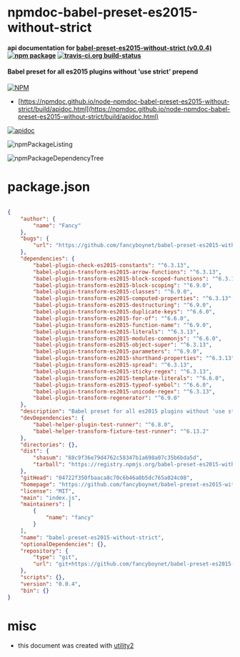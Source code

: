 # npmdoc-babel-preset-es2015-without-strict

#### api documentation for  [babel-preset-es2015-without-strict (v0.0.4)](https://github.com/fancyboynet/babel-preset-es2015-without-strict#readme)  [![npm package](https://img.shields.io/npm/v/npmdoc-babel-preset-es2015-without-strict.svg?style=flat-square)](https://www.npmjs.org/package/npmdoc-babel-preset-es2015-without-strict) [![travis-ci.org build-status](https://api.travis-ci.org/npmdoc/node-npmdoc-babel-preset-es2015-without-strict.svg)](https://travis-ci.org/npmdoc/node-npmdoc-babel-preset-es2015-without-strict)

#### Babel preset for all es2015 plugins without 'use strict' prepend

[![NPM](https://nodei.co/npm/babel-preset-es2015-without-strict.png?downloads=true&downloadRank=true&stars=true)](https://www.npmjs.com/package/babel-preset-es2015-without-strict)

- [https://npmdoc.github.io/node-npmdoc-babel-preset-es2015-without-strict/build/apidoc.html](https://npmdoc.github.io/node-npmdoc-babel-preset-es2015-without-strict/build/apidoc.html)

[![apidoc](https://npmdoc.github.io/node-npmdoc-babel-preset-es2015-without-strict/build/screenCapture.buildCi.browser.%252Ftmp%252Fbuild%252Fapidoc.html.png)](https://npmdoc.github.io/node-npmdoc-babel-preset-es2015-without-strict/build/apidoc.html)

![npmPackageListing](https://npmdoc.github.io/node-npmdoc-babel-preset-es2015-without-strict/build/screenCapture.npmPackageListing.svg)

![npmPackageDependencyTree](https://npmdoc.github.io/node-npmdoc-babel-preset-es2015-without-strict/build/screenCapture.npmPackageDependencyTree.svg)



# package.json

```json

{
    "author": {
        "name": "Fancy"
    },
    "bugs": {
        "url": "https://github.com/fancyboynet/babel-preset-es2015-without-strict/issues"
    },
    "dependencies": {
        "babel-plugin-check-es2015-constants": "^6.3.13",
        "babel-plugin-transform-es2015-arrow-functions": "^6.3.13",
        "babel-plugin-transform-es2015-block-scoped-functions": "^6.3.13",
        "babel-plugin-transform-es2015-block-scoping": "^6.9.0",
        "babel-plugin-transform-es2015-classes": "^6.9.0",
        "babel-plugin-transform-es2015-computed-properties": "^6.3.13",
        "babel-plugin-transform-es2015-destructuring": "^6.9.0",
        "babel-plugin-transform-es2015-duplicate-keys": "^6.6.0",
        "babel-plugin-transform-es2015-for-of": "^6.6.0",
        "babel-plugin-transform-es2015-function-name": "^6.9.0",
        "babel-plugin-transform-es2015-literals": "^6.3.13",
        "babel-plugin-transform-es2015-modules-commonjs": "^6.6.0",
        "babel-plugin-transform-es2015-object-super": "^6.3.13",
        "babel-plugin-transform-es2015-parameters": "^6.9.0",
        "babel-plugin-transform-es2015-shorthand-properties": "^6.3.13",
        "babel-plugin-transform-es2015-spread": "^6.3.13",
        "babel-plugin-transform-es2015-sticky-regex": "^6.3.13",
        "babel-plugin-transform-es2015-template-literals": "^6.6.0",
        "babel-plugin-transform-es2015-typeof-symbol": "^6.6.0",
        "babel-plugin-transform-es2015-unicode-regex": "^6.3.13",
        "babel-plugin-transform-regenerator": "^6.9.0"
    },
    "description": "Babel preset for all es2015 plugins without 'use strict' prepend",
    "devDependencies": {
        "babel-helper-plugin-test-runner": "^6.8.0",
        "babel-helper-transform-fixture-test-runner": "^6.13.2"
    },
    "directories": {},
    "dist": {
        "shasum": "88c9f36e79d4762c58347b1a698a07c35b6bda5d",
        "tarball": "https://registry.npmjs.org/babel-preset-es2015-without-strict/-/babel-preset-es2015-without-strict-0.0.4.tgz"
    },
    "gitHead": "04722f350fbaaca8c70c6b46a0b5dc765a024c08",
    "homepage": "https://github.com/fancyboynet/babel-preset-es2015-without-strict#readme",
    "license": "MIT",
    "main": "index.js",
    "maintainers": [
        {
            "name": "fancy"
        }
    ],
    "name": "babel-preset-es2015-without-strict",
    "optionalDependencies": {},
    "repository": {
        "type": "git",
        "url": "git+https://github.com/fancyboynet/babel-preset-es2015-without-strict.git"
    },
    "scripts": {},
    "version": "0.0.4",
    "bin": {}
}
```



# misc
- this document was created with [utility2](https://github.com/kaizhu256/node-utility2)
